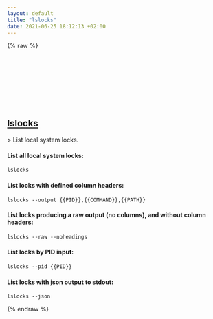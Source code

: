 ```yaml
---
layout: default
title: "lslocks"
date: 2021-06-25 18:12:13 +02:00
---
```

{% raw %}
<h2 id="lslocks">
  <a href="/en/linux/lslocks.html">lslocks</a> <a href="#lslocks"><svg class="icon">
    <use href="/assets/images/unicode_sprite.svg#link" />
  </svg></a>
</h2>
> List local system locks.

#### List all local system locks:
```shell
lslocks
```
#### List locks with defined column headers:
```shell
lslocks --output {{PID}},{{COMMAND}},{{PATH}}
```
#### List locks producing a raw output (no columns), and without column headers:
```shell
lslocks --raw --noheadings
```
#### List locks by PID input:
```shell
lslocks --pid {{PID}}
```
#### List locks with json output to stdout:
```shell
lslocks --json
```
{% endraw %}